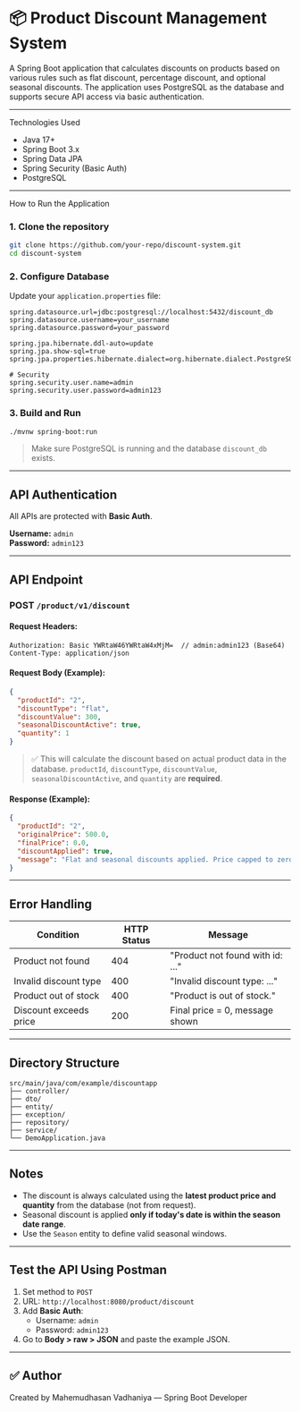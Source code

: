 
# 📦 Product Discount Management System

A Spring Boot application that calculates discounts on products based on various rules such as flat discount, percentage discount, and optional seasonal discounts. The application uses PostgreSQL as the database and supports secure API access via basic authentication.

---

Technologies Used

- Java 17+
- Spring Boot 3.x
- Spring Data JPA
- Spring Security (Basic Auth)
- PostgreSQL

---

How to Run the Application

### 1. Clone the repository

```bash
git clone https://github.com/your-repo/discount-system.git
cd discount-system
```

### 2. Configure Database

Update your `application.properties` file:

```properties
spring.datasource.url=jdbc:postgresql://localhost:5432/discount_db
spring.datasource.username=your_username
spring.datasource.password=your_password

spring.jpa.hibernate.ddl-auto=update
spring.jpa.show-sql=true
spring.jpa.properties.hibernate.dialect=org.hibernate.dialect.PostgreSQLDialect

# Security
spring.security.user.name=admin
spring.security.user.password=admin123
```

### 3. Build and Run

```bash
./mvnw spring-boot:run
```

> Make sure PostgreSQL is running and the database `discount_db` exists.

---

## API Authentication

All APIs are protected with **Basic Auth**.

**Username:** `admin`  
**Password:** `admin123`

---

## API Endpoint

### **POST** `/product/v1/discount`

#### Request Headers:
```
Authorization: Basic YWRtaW46YWRtaW4xMjM=  // admin:admin123 (Base64)
Content-Type: application/json
```

#### Request Body (Example):

```json
{
  "productId": "2",
  "discountType": "flat",
  "discountValue": 300,
  "seasonalDiscountActive": true,
  "quantity": 1
}
```

> ✅ This will calculate the discount based on actual product data in the database. `productId`, `discountType`, `discountValue`, `seasonalDiscountActive`, and `quantity` are **required**.

#### Response (Example):

```json
{
  "productId": "2",
  "originalPrice": 500.0,
  "finalPrice": 0.0,
  "discountApplied": true,
  "message": "Flat and seasonal discounts applied. Price capped to zero."
}
```

---

## Error Handling

| Condition                | HTTP Status | Message                          |
|--------------------------|-------------|----------------------------------|
| Product not found        | 404         | "Product not found with id: ..." |
| Invalid discount type    | 400         | "Invalid discount type: ..."     |
| Product out of stock     | 400         | "Product is out of stock."       |
| Discount exceeds price   | 200         | Final price = 0, message shown   |

---

## Directory Structure

```
src/main/java/com/example/discountapp
├── controller/
├── dto/
├── entity/
├── exception/
├── repository/
├── service/
└── DemoApplication.java
```

---

## Notes

- The discount is always calculated using the **latest product price and quantity** from the database (not from request).
- Seasonal discount is applied **only if today's date is within the season date range**.
- Use the `Season` entity to define valid seasonal windows.

---

## Test the API Using Postman

1. Set method to `POST`
2. URL: `http://localhost:8080/product/discount`
3. Add **Basic Auth**:
   - Username: `admin`
   - Password: `admin123`
4. Go to **Body > raw > JSON** and paste the example JSON.

---

## ✅ Author

Created by Mahemudhasan Vadhaniya — Spring Boot Developer  
